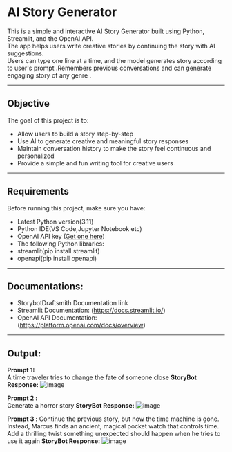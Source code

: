 # AI Story Generator

This is a simple and interactive AI Story Generator built using Python, Streamlit, and the OpenAI API.  
The app helps users write creative stories by continuing the story with AI suggestions.  
Users can type one line at a time, and the model generates story according to user's prompt .Remembers previous conversations and can generate engaging story of any genre .

---

## Objective

The goal of this project is to:
- Allow users to build a story step-by-step
- Use AI to generate creative and meaningful story responses
- Maintain conversation history to make the story feel continuous and personalized
- Provide a simple and fun writing tool for creative users

---

## Requirements

Before running this project, make sure you have:

- Latest Python version(3.11)
- Python IDE(VS Code,Jupyter Notebook etc)
- OpenAI API key ([Get one here](https://platform.openai.com/account/api-keys))
- The following Python libraries:
- streamlit(pip install streamlit)
 - openapi(pip install openapi)
  ---
 ## Documentations:

  - StorybotDraftsmith Documentation link
   - Streamlit Documentation: (https://docs.streamlit.io/)
   - OpenAI API Documentation: (https://platform.openai.com/docs/overview)
  ---
  
  ## Output:
  **Prompt 1:**  
A time traveler tries to change the fate of someone close
 **StoryBot Response:**
 ![image](https://github.com/user-attachments/assets/50f756e1-42b7-4138-876f-b045ab6bb76c)
 
 **Prompt 2 :**  
 Generate a horror story
  **StoryBot Response:**
![image](https://github.com/user-attachments/assets/bb03953e-2311-4725-8f26-dc07390e22ac)


 **Prompt 3 :** 
Continue the previous story, but now the time machine is gone. Instead, Marcus finds an ancient, magical pocket watch that controls time. Add a thrilling twist something unexpected should happen when he tries to use it again
   **StoryBot Response:**
   ![image](https://github.com/user-attachments/assets/3823e6b0-2cb0-48bd-9003-9a311d57318e)

 



 
 

 




